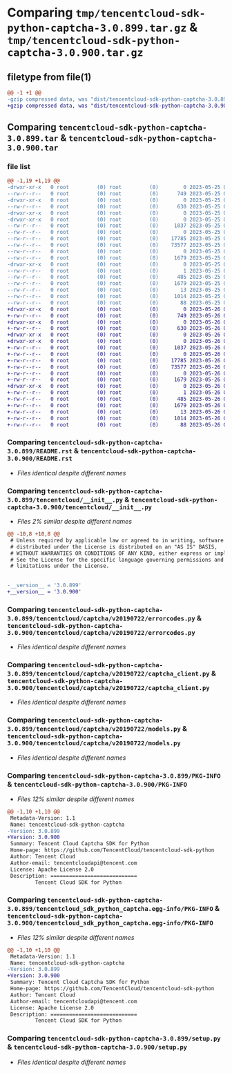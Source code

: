 # Comparing `tmp/tencentcloud-sdk-python-captcha-3.0.899.tar.gz` & `tmp/tencentcloud-sdk-python-captcha-3.0.900.tar.gz`

## filetype from file(1)

```diff
@@ -1 +1 @@
-gzip compressed data, was "dist/tencentcloud-sdk-python-captcha-3.0.899.tar", last modified: Thu May 25 00:18:48 2023, max compression
+gzip compressed data, was "dist/tencentcloud-sdk-python-captcha-3.0.900.tar", last modified: Fri May 26 02:12:12 2023, max compression
```

## Comparing `tencentcloud-sdk-python-captcha-3.0.899.tar` & `tencentcloud-sdk-python-captcha-3.0.900.tar`

### file list

```diff
@@ -1,19 +1,19 @@
-drwxr-xr-x   0 root         (0) root         (0)        0 2023-05-25 00:18:48.000000 tencentcloud-sdk-python-captcha-3.0.899/
--rw-r--r--   0 root         (0) root         (0)      749 2023-05-25 00:18:48.000000 tencentcloud-sdk-python-captcha-3.0.899/README.rst
-drwxr-xr-x   0 root         (0) root         (0)        0 2023-05-25 00:18:48.000000 tencentcloud-sdk-python-captcha-3.0.899/tencentcloud/
--rw-r--r--   0 root         (0) root         (0)      630 2023-05-25 00:18:48.000000 tencentcloud-sdk-python-captcha-3.0.899/tencentcloud/__init__.py
-drwxr-xr-x   0 root         (0) root         (0)        0 2023-05-25 00:18:48.000000 tencentcloud-sdk-python-captcha-3.0.899/tencentcloud/captcha/
-drwxr-xr-x   0 root         (0) root         (0)        0 2023-05-25 00:18:48.000000 tencentcloud-sdk-python-captcha-3.0.899/tencentcloud/captcha/v20190722/
--rw-r--r--   0 root         (0) root         (0)     1037 2023-05-25 00:18:48.000000 tencentcloud-sdk-python-captcha-3.0.899/tencentcloud/captcha/v20190722/errorcodes.py
--rw-r--r--   0 root         (0) root         (0)        0 2023-05-25 00:18:48.000000 tencentcloud-sdk-python-captcha-3.0.899/tencentcloud/captcha/v20190722/__init__.py
--rw-r--r--   0 root         (0) root         (0)    17785 2023-05-25 00:18:48.000000 tencentcloud-sdk-python-captcha-3.0.899/tencentcloud/captcha/v20190722/captcha_client.py
--rw-r--r--   0 root         (0) root         (0)    73577 2023-05-25 00:18:48.000000 tencentcloud-sdk-python-captcha-3.0.899/tencentcloud/captcha/v20190722/models.py
--rw-r--r--   0 root         (0) root         (0)        0 2023-05-25 00:18:48.000000 tencentcloud-sdk-python-captcha-3.0.899/tencentcloud/captcha/__init__.py
--rw-r--r--   0 root         (0) root         (0)     1679 2023-05-25 00:18:48.000000 tencentcloud-sdk-python-captcha-3.0.899/PKG-INFO
-drwxr-xr-x   0 root         (0) root         (0)        0 2023-05-25 00:18:48.000000 tencentcloud-sdk-python-captcha-3.0.899/tencentcloud_sdk_python_captcha.egg-info/
--rw-r--r--   0 root         (0) root         (0)        1 2023-05-25 00:18:48.000000 tencentcloud-sdk-python-captcha-3.0.899/tencentcloud_sdk_python_captcha.egg-info/dependency_links.txt
--rw-r--r--   0 root         (0) root         (0)      485 2023-05-25 00:18:48.000000 tencentcloud-sdk-python-captcha-3.0.899/tencentcloud_sdk_python_captcha.egg-info/SOURCES.txt
--rw-r--r--   0 root         (0) root         (0)     1679 2023-05-25 00:18:48.000000 tencentcloud-sdk-python-captcha-3.0.899/tencentcloud_sdk_python_captcha.egg-info/PKG-INFO
--rw-r--r--   0 root         (0) root         (0)       13 2023-05-25 00:18:48.000000 tencentcloud-sdk-python-captcha-3.0.899/tencentcloud_sdk_python_captcha.egg-info/top_level.txt
--rw-r--r--   0 root         (0) root         (0)     1014 2023-05-25 00:18:48.000000 tencentcloud-sdk-python-captcha-3.0.899/setup.py
--rw-r--r--   0 root         (0) root         (0)       88 2023-05-25 00:18:48.000000 tencentcloud-sdk-python-captcha-3.0.899/setup.cfg
+drwxr-xr-x   0 root         (0) root         (0)        0 2023-05-26 02:12:12.000000 tencentcloud-sdk-python-captcha-3.0.900/
+-rw-r--r--   0 root         (0) root         (0)      749 2023-05-26 02:12:12.000000 tencentcloud-sdk-python-captcha-3.0.900/README.rst
+drwxr-xr-x   0 root         (0) root         (0)        0 2023-05-26 02:12:12.000000 tencentcloud-sdk-python-captcha-3.0.900/tencentcloud/
+-rw-r--r--   0 root         (0) root         (0)      630 2023-05-26 02:12:12.000000 tencentcloud-sdk-python-captcha-3.0.900/tencentcloud/__init__.py
+drwxr-xr-x   0 root         (0) root         (0)        0 2023-05-26 02:12:12.000000 tencentcloud-sdk-python-captcha-3.0.900/tencentcloud/captcha/
+drwxr-xr-x   0 root         (0) root         (0)        0 2023-05-26 02:12:12.000000 tencentcloud-sdk-python-captcha-3.0.900/tencentcloud/captcha/v20190722/
+-rw-r--r--   0 root         (0) root         (0)     1037 2023-05-26 02:12:12.000000 tencentcloud-sdk-python-captcha-3.0.900/tencentcloud/captcha/v20190722/errorcodes.py
+-rw-r--r--   0 root         (0) root         (0)        0 2023-05-26 02:12:12.000000 tencentcloud-sdk-python-captcha-3.0.900/tencentcloud/captcha/v20190722/__init__.py
+-rw-r--r--   0 root         (0) root         (0)    17785 2023-05-26 02:12:12.000000 tencentcloud-sdk-python-captcha-3.0.900/tencentcloud/captcha/v20190722/captcha_client.py
+-rw-r--r--   0 root         (0) root         (0)    73577 2023-05-26 02:12:12.000000 tencentcloud-sdk-python-captcha-3.0.900/tencentcloud/captcha/v20190722/models.py
+-rw-r--r--   0 root         (0) root         (0)        0 2023-05-26 02:12:12.000000 tencentcloud-sdk-python-captcha-3.0.900/tencentcloud/captcha/__init__.py
+-rw-r--r--   0 root         (0) root         (0)     1679 2023-05-26 02:12:12.000000 tencentcloud-sdk-python-captcha-3.0.900/PKG-INFO
+drwxr-xr-x   0 root         (0) root         (0)        0 2023-05-26 02:12:12.000000 tencentcloud-sdk-python-captcha-3.0.900/tencentcloud_sdk_python_captcha.egg-info/
+-rw-r--r--   0 root         (0) root         (0)        1 2023-05-26 02:12:12.000000 tencentcloud-sdk-python-captcha-3.0.900/tencentcloud_sdk_python_captcha.egg-info/dependency_links.txt
+-rw-r--r--   0 root         (0) root         (0)      485 2023-05-26 02:12:12.000000 tencentcloud-sdk-python-captcha-3.0.900/tencentcloud_sdk_python_captcha.egg-info/SOURCES.txt
+-rw-r--r--   0 root         (0) root         (0)     1679 2023-05-26 02:12:12.000000 tencentcloud-sdk-python-captcha-3.0.900/tencentcloud_sdk_python_captcha.egg-info/PKG-INFO
+-rw-r--r--   0 root         (0) root         (0)       13 2023-05-26 02:12:12.000000 tencentcloud-sdk-python-captcha-3.0.900/tencentcloud_sdk_python_captcha.egg-info/top_level.txt
+-rw-r--r--   0 root         (0) root         (0)     1014 2023-05-26 02:12:12.000000 tencentcloud-sdk-python-captcha-3.0.900/setup.py
+-rw-r--r--   0 root         (0) root         (0)       88 2023-05-26 02:12:12.000000 tencentcloud-sdk-python-captcha-3.0.900/setup.cfg
```

### Comparing `tencentcloud-sdk-python-captcha-3.0.899/README.rst` & `tencentcloud-sdk-python-captcha-3.0.900/README.rst`

 * *Files identical despite different names*

### Comparing `tencentcloud-sdk-python-captcha-3.0.899/tencentcloud/__init__.py` & `tencentcloud-sdk-python-captcha-3.0.900/tencentcloud/__init__.py`

 * *Files 2% similar despite different names*

```diff
@@ -10,8 +10,8 @@
 # Unless required by applicable law or agreed to in writing, software
 # distributed under the License is distributed on an "AS IS" BASIS,
 # WITHOUT WARRANTIES OR CONDITIONS OF ANY KIND, either express or implied.
 # See the License for the specific language governing permissions and
 # limitations under the License.
 
 
-__version__ = '3.0.899'
+__version__ = '3.0.900'
```

### Comparing `tencentcloud-sdk-python-captcha-3.0.899/tencentcloud/captcha/v20190722/errorcodes.py` & `tencentcloud-sdk-python-captcha-3.0.900/tencentcloud/captcha/v20190722/errorcodes.py`

 * *Files identical despite different names*

### Comparing `tencentcloud-sdk-python-captcha-3.0.899/tencentcloud/captcha/v20190722/captcha_client.py` & `tencentcloud-sdk-python-captcha-3.0.900/tencentcloud/captcha/v20190722/captcha_client.py`

 * *Files identical despite different names*

### Comparing `tencentcloud-sdk-python-captcha-3.0.899/tencentcloud/captcha/v20190722/models.py` & `tencentcloud-sdk-python-captcha-3.0.900/tencentcloud/captcha/v20190722/models.py`

 * *Files identical despite different names*

### Comparing `tencentcloud-sdk-python-captcha-3.0.899/PKG-INFO` & `tencentcloud-sdk-python-captcha-3.0.900/PKG-INFO`

 * *Files 12% similar despite different names*

```diff
@@ -1,10 +1,10 @@
 Metadata-Version: 1.1
 Name: tencentcloud-sdk-python-captcha
-Version: 3.0.899
+Version: 3.0.900
 Summary: Tencent Cloud Captcha SDK for Python
 Home-page: https://github.com/TencentCloud/tencentcloud-sdk-python
 Author: Tencent Cloud
 Author-email: tencentcloudapi@tencent.com
 License: Apache License 2.0
 Description: ============================
         Tencent Cloud SDK for Python
```

### Comparing `tencentcloud-sdk-python-captcha-3.0.899/tencentcloud_sdk_python_captcha.egg-info/PKG-INFO` & `tencentcloud-sdk-python-captcha-3.0.900/tencentcloud_sdk_python_captcha.egg-info/PKG-INFO`

 * *Files 12% similar despite different names*

```diff
@@ -1,10 +1,10 @@
 Metadata-Version: 1.1
 Name: tencentcloud-sdk-python-captcha
-Version: 3.0.899
+Version: 3.0.900
 Summary: Tencent Cloud Captcha SDK for Python
 Home-page: https://github.com/TencentCloud/tencentcloud-sdk-python
 Author: Tencent Cloud
 Author-email: tencentcloudapi@tencent.com
 License: Apache License 2.0
 Description: ============================
         Tencent Cloud SDK for Python
```

### Comparing `tencentcloud-sdk-python-captcha-3.0.899/setup.py` & `tencentcloud-sdk-python-captcha-3.0.900/setup.py`

 * *Files identical despite different names*

